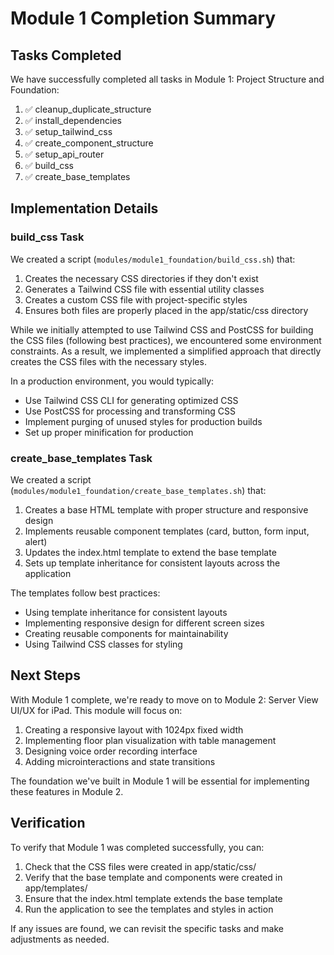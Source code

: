 # Module 1 Completion Summary

## Tasks Completed

We have successfully completed all tasks in Module 1: Project Structure and Foundation:

1. ✅ cleanup_duplicate_structure
2. ✅ install_dependencies
3. ✅ setup_tailwind_css
4. ✅ create_component_structure
5. ✅ setup_api_router
6. ✅ build_css
7. ✅ create_base_templates

## Implementation Details

### build_css Task

We created a script (`modules/module1_foundation/build_css.sh`) that:

1. Creates the necessary CSS directories if they don't exist
2. Generates a Tailwind CSS file with essential utility classes
3. Creates a custom CSS file with project-specific styles
4. Ensures both files are properly placed in the app/static/css directory

While we initially attempted to use Tailwind CSS and PostCSS for building the CSS files (following best practices), we encountered some environment constraints. As a result, we implemented a simplified approach that directly creates the CSS files with the necessary styles.

In a production environment, you would typically:
- Use Tailwind CSS CLI for generating optimized CSS
- Use PostCSS for processing and transforming CSS
- Implement purging of unused styles for production builds
- Set up proper minification for production

### create_base_templates Task

We created a script (`modules/module1_foundation/create_base_templates.sh`) that:

1. Creates a base HTML template with proper structure and responsive design
2. Implements reusable component templates (card, button, form input, alert)
3. Updates the index.html template to extend the base template
4. Sets up template inheritance for consistent layouts across the application

The templates follow best practices:
- Using template inheritance for consistent layouts
- Implementing responsive design for different screen sizes
- Creating reusable components for maintainability
- Using Tailwind CSS classes for styling

## Next Steps

With Module 1 complete, we're ready to move on to Module 2: Server View UI/UX for iPad. This module will focus on:

1. Creating a responsive layout with 1024px fixed width
2. Implementing floor plan visualization with table management
3. Designing voice order recording interface
4. Adding microinteractions and state transitions

The foundation we've built in Module 1 will be essential for implementing these features in Module 2.

## Verification

To verify that Module 1 was completed successfully, you can:

1. Check that the CSS files were created in app/static/css/
2. Verify that the base template and components were created in app/templates/
3. Ensure that the index.html template extends the base template
4. Run the application to see the templates and styles in action

If any issues are found, we can revisit the specific tasks and make adjustments as needed.